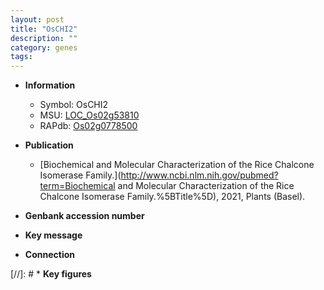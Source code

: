 ```yaml
---
layout: post
title: "OsCHI2"
description: ""
category: genes
tags: 
---
```


* **Information**  
    + Symbol: OsCHI2  
    + MSU: [LOC_Os02g53810](http://rice.uga.edu/cgi-bin/ORF_infopage.cgi?orf=LOC_Os02g53810)  
    + RAPdb: [Os02g0778500](https://rapdb.dna.affrc.go.jp/locus/?name=Os02g0778500)  

* **Publication**  
    + [Biochemical and Molecular Characterization of the Rice Chalcone Isomerase Family.](http://www.ncbi.nlm.nih.gov/pubmed?term=Biochemical and Molecular Characterization of the Rice Chalcone Isomerase Family.%5BTitle%5D), 2021, Plants (Basel).

* **Genbank accession number**  

* **Key message**  

* **Connection**  

[//]: # * **Key figures**  


